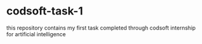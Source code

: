 # codsoft-task-1
this repository contains my first task completed through codsoft internship for artificial intelligence
